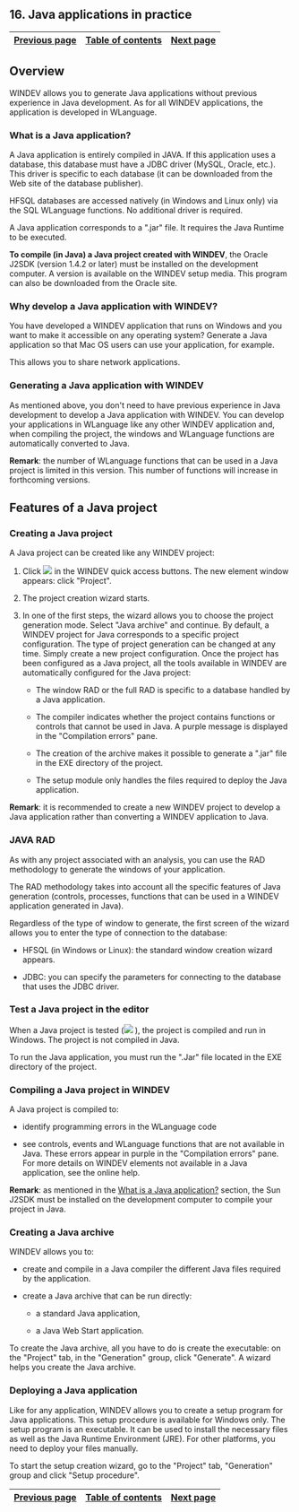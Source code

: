 


## 16. Java applications in practice
			



| [Previous page](../Concepts_WD/1410086994.md) | [Table of contents](../Concepts_WD/1410087098.md) | [Next page](../Concepts_WD/1410086996.md) |
| --- | --- | --- |



<a name="NOTE1"></a>
<a name="NOTE1_1"></a>


## Overview
<a name="overview_ELTTEXTE000260"></a>
WINDEV allows you to generate Java applications without previous experience in Java development. As for all WINDEV applications, the application is developed in WLanguage.
<a name="NOTE1_2"></a>


### What is a Java application?
<a name="what_java_application_ELTPARAGRAPHE000019"></a>

A Java application is entirely compiled in JAVA. If this application uses a database, this database must have a JDBC driver (MySQL, Oracle, etc.). This driver is specific to each database (it can be downloaded from the Web site of the database publisher).

HFSQL databases are accessed natively (in Windows and Linux only) via the SQL WLanguage functions. No additional driver is required.

A Java application corresponds to a ".jar" file. It requires the Java Runtime to be executed.

**To compile (in Java) a Java project created with WINDEV**, the Oracle J2SDK (version 1.4.2 or later) must be installed on the development computer. A version is available on the WINDEV setup media. This program can also be downloaded from the Oracle site.
<a name="NOTE1_3"></a>


### Why develop a Java application with WINDEV?
<a name="why_develop_java_application_with_windev_ELTPARAGRAPHE000034"></a>

You have developed a WINDEV application that runs on Windows and you want to make it accessible on any operating system? Generate a Java application so that Mac OS users can use your application, for example.

This allows you to share network applications.
<a name="NOTE1_4"></a>


### Generating a Java application with WINDEV
<a name="generating_java_application_with_windev_ELTPARAGRAPHE000045"></a>

As mentioned above, you don't need to have previous experience in Java development to develop a Java application with WINDEV. You can develop your applications in WLanguage like any other WINDEV application and, when compiling the project, the windows and WLanguage functions are automatically converted to Java.

**Remark**: the number of WLanguage functions that can be used in a Java project is limited in this version. This number of functions will increase in forthcoming versions.

<a name="NOTE2"></a>
<a name="NOTE2_1"></a>


## Features of a Java project
<a name="features_java_project_ELTTEXTE000302"></a>


### Creating a Java project
<a name="creating_java_project_ELTPARAGRAPHE000058"></a>

A Java project can be created like any WINDEV project:

1. Click ![](https://doc.pcsoft.fr/en-US/images/image.awp?langid=3&name=P1_ICO_Cr%E9er_cpt.gif)
 in the WINDEV quick access buttons. The new element window appears: click "Project". 

2. The project creation wizard starts.

3. In one of the first steps, the wizard allows you to choose the project generation mode. Select "Java archive" and continue.
	By default, a WINDEV project for Java corresponds to a specific project configuration. The type of project generation can be changed at any time. Simply create a new project configuration.
	Once the project has been configured as a Java project, all the tools available in WINDEV are automatically configured for the Java project:

	- The window RAD or the full RAD is specific to a database handled by a Java application.

	- The compiler indicates whether the project contains functions or controls that cannot be used in Java. A purple message is displayed in the "Compilation errors" pane.

	- The creation of the archive makes it possible to generate a ".jar" file in the EXE directory of the project.

	- The setup module only handles the files required to deploy the Java application.





**Remark**: it is recommended to create a new WINDEV project to develop a Java application rather than converting a WINDEV application to Java.
<a name="NOTE2_2"></a>


### JAVA RAD
<a name="java_rad_ELTPARAGRAPHE000084"></a>

As with any project associated with an analysis, you can use the RAD methodology to generate the windows of your application.

The RAD methodology takes into account all the specific features of Java generation (controls, processes, functions that can be used in a WINDEV application generated in Java).

Regardless of the type of window to generate, the first screen of the wizard allows you to enter the type of connection to the database:

- HFSQL (in Windows or Linux): the standard window creation wizard appears.

- JDBC: you can specify the parameters for connecting to the database that uses the JDBC driver.



<a name="NOTE2_3"></a>


### Test a Java project in the editor
<a name="test_java_project_the_editor_ELTPARAGRAPHE000100"></a>

When a Java project is tested (![](https://doc.pcsoft.fr/en-US/images/image.awp?langid=3&name=ico_GO_Projet_WB_bl.gif)
), the project is compiled and run in Windows. The project is not compiled in Java.

To run the Java application, you must run the ".Jar" file located in the EXE directory of the project.
<a name="NOTE2_4"></a>


### Compiling a Java project in WINDEV
<a name="compiling_java_project_windev_ELTPARAGRAPHE000113"></a>

A Java project is compiled to:

- identify programming errors in the WLanguage code

- see controls, events and WLanguage functions that are not available in Java. These errors appear in purple in the "Compilation errors" pane.
	For more details on WINDEV elements not available in a Java application, see the online help.


**Remark**: as mentioned in the [What is a Java application?](../Concepts_WD/1410086995.md) section, the Sun J2SDK must be installed on the development computer to compile your project in Java.
<a name="NOTE2_5"></a>


### Creating a Java archive
<a name="creating_java_archive_ELTPARAGRAPHE000132"></a>

WINDEV allows you to:

- create and compile in a Java compiler the different Java files required by the application.

- create a Java archive that can be run directly:

	- a standard Java application,

	- a Java Web Start application.







To create the Java archive, all you have to do is create the executable: on the "Project" tab, in the "Generation" group, click "Generate". A wizard helps you create the Java archive.
<a name="NOTE2_6"></a>


### Deploying a Java application
<a name="deploying_java_application_ELTPARAGRAPHE000161"></a>

Like for any application, WINDEV allows you to create a setup program for Java applications. This setup procedure is available for Windows only. The setup program is an executable. It can be used to install the necessary files as well as the Java Runtime Environment (JRE). For other platforms, you need to deploy your files manually.

To start the setup creation wizard, go to the "Project" tab, "Generation" group and click "Setup procedure".



| [Previous page](../Concepts_WD/1410086994.md) | [Table of contents](../Concepts_WD/1410087098.md) | [Next page](../Concepts_WD/1410086996.md) |
| --- | --- | --- |




